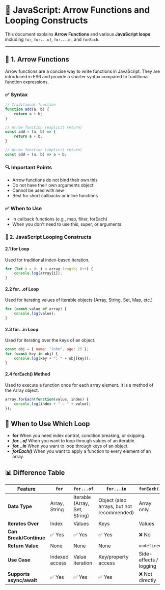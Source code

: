 # 🚀 JavaScript: Arrow Functions and Looping Constructs

This document explains **Arrow Functions** and various **JavaScript loops** including `for`, `for...of`, `for...in`, and `forEach`.

---

## 📌 1. Arrow Functions

Arrow functions are a concise way to write functions in JavaScript. They are introduced in ES6 and provide a shorter syntax compared to traditional function expressions.

### ✅ Syntax

```javascript
// Traditional function
function add(a, b) {
    return a + b;
}

// Arrow function (explicit return)
const add = (a, b) => {
    return a + b;
}

// Arrow function (implicit return)
const add = (a, b) => a + b;
```

### 🔍 Important Points

- Arrow functions do not bind their own this
- Do not have their own arguments object
- Cannot be used with new
- Best for short callbacks or inline functions

### ✅ When to Use

- In callback functions (e.g., map, filter, forEach)
- When you don't need to use this, super, or arguments

### 🔄 2. JavaScript Looping Constructs
 
#### 2.1 for Loop
Used for traditional index-based iteration.
```js
for (let i = 0; i < array.length; i++) {
    console.log(array[i]);
}
```

#### 2.2 for...of Loop
Used for iterating values of iterable objects (Array, String, Set, Map, etc.)
```js
for (const value of array) {
    console.log(value);
}
```

#### 2.3 for...in Loop
Used for iterating over the keys of an object.
```js
const obj = { name: "John", age: 25 };
for (const key in obj) {
    console.log(key + ": " + obj[key]);
}
```

#### 2.4 forEach() Method
Used to execute a function once for each array element. It is a method of the Array object.
```js
array.forEach(function(value, index) {
    console.log(index + " → " + value);
});

```

## 🧠 When to Use Which Loop

- **for**	When you need index control, condition breaking, or skipping.
- ***for...of***	When you want to loop through values of an iterable.
- ***for...in***	When you want to loop through keys of an object.
- ***forEach()***	When you want to apply a function to every element of an array.


## 📊 Difference Table

| Feature               | `for`         | `for...of`                           | `for...in`                                | `forEach()`               |
|------------------------|----------------|--------------------------------------|--------------------------------------------|---------------------------|
| **Data Type**          | Array, String  | Iterable (Array, Set, String)        | Object (also arrays, but not recommended)  | Array only                |
| **Iterates Over**      | Index          | Values                               | Keys                                       | Values                    |
| **Can Break/Continue** | ✅ Yes         | ✅ Yes                                | ✅ Yes                                     | ❌ No                     |
| **Return Value**       | None           | None                                  | None                                       | `undefined`               |
| **Use Case**           | Indexed access | Value iteration                       | Key/property access                        | Side-effects / logging    |
| **Supports async/await** | ✅ Yes       | ✅ Yes                                | ✅ Yes                                     | ❌ Not directly           |
